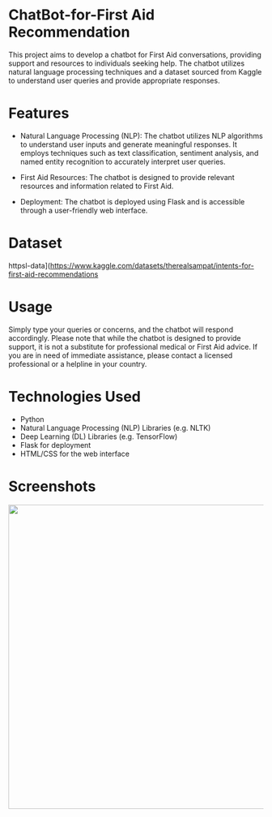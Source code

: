 # ChatBot-for-First Aid Recommendation

This project aims to develop a chatbot for First Aid conversations, providing support and resources to individuals seeking help. The chatbot utilizes natural language processing techniques and a dataset sourced from Kaggle to understand user queries and provide appropriate responses.

# Features

- Natural Language Processing (NLP): The chatbot utilizes NLP algorithms to understand user inputs and generate meaningful responses. It employs techniques such as text classification, sentiment analysis, and named entity recognition to accurately interpret user queries.

- First Aid Resources: The chatbot is designed to provide relevant resources and information related to First Aid.

- Deployment: The chatbot is deployed using Flask and is accessible through a user-friendly web interface.

# Dataset

httpsl-data](https://www.kaggle.com/datasets/therealsampat/intents-for-first-aid-recommendations

# Usage

Simply type your queries or concerns, and the chatbot will respond accordingly. Please note that while the chatbot is designed to provide support, it is not a substitute for professional medical or First Aid advice. If you are in need of immediate assistance, please contact a licensed professional or a helpline in your country.

# Technologies Used

- Python
- Natural Language Processing (NLP) Libraries (e.g. NLTK)
- Deep Learning (DL) Libraries (e.g. TensorFlow)
- Flask for deployment
- HTML/CSS for the web interface

  
# Screenshots

<p align="center">
  <img src="https://github.com/EricMohandhas/ChatBot-for-Mental-Health-Converstation/assets/125111159/3e573598-ae15-4db1-8cfa-71b9c2c7f5f3" width="1000" height="600">
</p>

